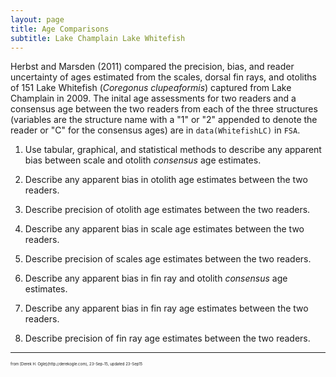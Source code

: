```yaml
---
layout: page
title: Age Comparisons
subtitle: Lake Champlain Lake Whitefish
---
```


Herbst and Marsden (2011) compared the precision, bias, and reader uncertainty of ages estimated from the scales, dorsal fin rays, and otoliths of 151 Lake Whitefish (*Coregonus clupeaformis*) captured from Lake Champlain in 2009.  The inital age assessments for two readers and a consensus age between the two readers from each of the three structures (variables are the structure name with a "1" or "2" appended to denote the reader or "C" for the consensus ages) are in `data(WhitefishLC)` in `FSA`.

1. Use tabular, graphical, and statistical methods to describe any apparent bias between scale and otolith *consensus* age estimates.

1. Describe any apparent bias in otolith age estimates between the two readers.

1. Describe precision of otolith age estimates between the two readers.

1. Describe any apparent bias in scale age estimates between the two readers.

1. Describe precision of scales age estimates between the two readers.

1. Describe any apparent bias in fin ray and otolith *consensus* age estimates.

1. Describe any apparent bias in fin ray age estimates between the two readers.

1. Describe precision of fin ray age estimates between the two readers.

---
<p style="font-size:6px">from [Derek H. Ogle](http://derekogle.com), 23-Sep-15, updated 23-Sep15</p>
